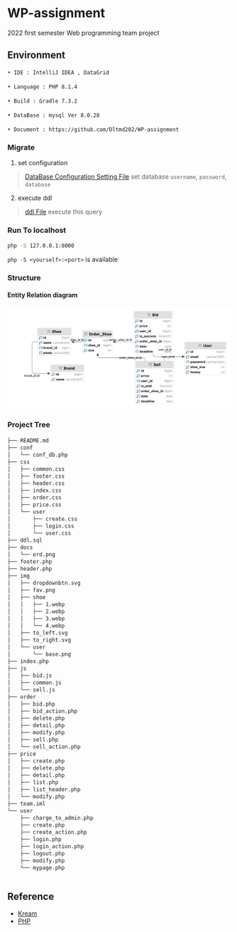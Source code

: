 # WP-assignment

2022 first semester 
Web programming team project


## Environment

```
• IDE : IntelliJ IDEA , DataGrid

• Language : PHP 8.1.4

• Build : Gradle 7.3.2

• DataBase : mysql Ver 8.0.28

• Document : https://github.com/Dltmd202/WP-assignment
```

### Migrate

1. set configuration

> [DataBase Configuration Setting File](./conf/conf_db.php)
> set database `username`, `password`, `database`
   
2. execute ddl
   
> [ddl File](./ddl.sql) execute this query

### Run To localhost

```sh
php -S 127.0.0.1:8000
```

`php -S <yourself>:<port>` is available 

### Structure

#### Entity Relation diagram

![](./docs/erd.png)

### Project Tree

```
├── README.md
├── conf
│   └── conf_db.php
├── css
│   ├── common.css
│   ├── footer.css
│   ├── header.css
│   ├── index.css
│   ├── order.css
│   ├── price.css
│   └── user
│       ├── create.css
│       ├── login.css
│       └── user.css
├── ddl.sql
├── docs
│   └── erd.png
├── footer.php
├── header.php
├── img
│   ├── dropdownbtn.svg
│   ├── fav.png
│   ├── shoe
│   │   ├── 1.webp
│   │   ├── 2.webp
│   │   ├── 3.webp
│   │   └── 4.webp
│   ├── to_left.svg
│   ├── to_right.svg
│   └── user
│       └── base.png
├── index.php
├── js
│   ├── bid.js
│   ├── common.js
│   └── sell.js
├── order
│   ├── bid.php
│   ├── bid_action.php
│   ├── delete.php
│   ├── detail.php
│   ├── modify.php
│   ├── sell.php
│   └── sell_action.php
├── price
│   ├── create.php
│   ├── delete.php
│   ├── detail.php
│   ├── list.php
│   ├── list_header.php
│   └── modify.php
├── team.iml
└── user
    ├── charge_to_admin.php
    ├── create.php
    ├── create_action.php
    ├── login.php
    ├── login_action.php
    ├── logout.php
    ├── modify.php
    └── mypage.php


```


## Reference

* [Kream](https://kream.co.kr/)
* [PHP](https://www.php.net/docs.php)

